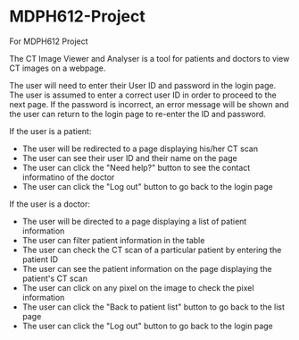 # MDPH612-Project
For MDPH612 Project

The CT Image Viewer and Analyser is a tool for patients and doctors to view CT images on a webpage. 

The user will need to enter their User ID and password in the login page. The user is assumed to enter a correct user ID in order to proceed to the next page. 
If the password is incorrect, an error message will be shown and the user can return to the login page to re-enter the ID and password.

If the user is a patient:
- The user will be redirected to a page displaying his/her CT scan
- The user can see their user ID and their name on the page
- The user can click the "Need help?" button to see the contact informatino of the doctor
- The user can click the "Log out" button to go back to the login page

If the user is a doctor:
- The user will be directed to a page displaying a list of patient information
- The user can filter patient information in the table
- The user can check the CT scan of a particular patient by entering the patient ID
- The user can see the patient information on the page displaying the patient's CT scan
- The user can click on any pixel on the image to check the pixel information
- The user can click the "Back to patient list" button to go back to the list page
- The user can click the "Log out" button to go back to the login page
